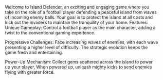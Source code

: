  Welcome to Island Defender, an exciting and engaging game where you take on the role of a football player defending a peaceful island from waves of incoming enemy balls. Your goal is to protect the island at all costs and kick out the invaders to maintain the tranquility of your home.
 Features:
Unique Gameplay: Control a football player as the main character, adding a twist to the conventional gaming experience.

Progressive Challenges: Face increasing waves of enemies, with each wave presenting a higher level of difficulty. The strategic evolution keeps the game fresh and entertaining.

Power-Up Mechanism: Collect gems scattered across the island to power up your player. When powered up, unleash mighty kicks to send enemies flying with greater force.
